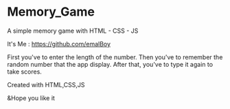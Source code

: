 # Memory_Game
A simple memory game with HTML - CSS - JS

It's Me : https://github.com/emalBoy

First you've to enter the length of the number.
Then you've to remember the random number that the app display.
After that, you've to type it again to take scores.

Created with HTML,CSS,JS

&Hope you like it
